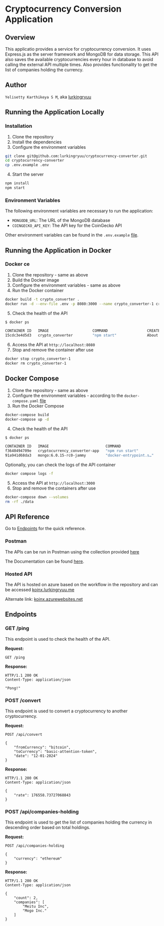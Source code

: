 # Cryptocurrency Conversion Application

## Overview

This applicatio provides a service for cryptocurrency conversion.
It uses Express.js as the server framework and MongoDB for data storage.
This API also saves the available cryptocurrencies every hour in database to avoid calling the external API multiple times.
Also provides functionality to get the list of companies holding the currency.

## Author

`Yelisetty Karthikeya S M`, aka [lurkingryuu](https://github.com/lurkingryuu)

## Running the Application Locally

### Installation

1. Clone the repository
2. Install the dependencies
3. Configure the environment variables

```bash
git clone git@github.com:lurkingryuu/cryptocurrency-converter.git
cd cryptocurrency-converter
cp .env.example .env
```

4. Start the server

```bash
npm install
npm start
```

### Environment Variables

The following environment variables are necessary to run the application:

-   `MONGODB_URL`: The URL of the MongoDB database
-   `COINGECKO_API_KEY`: The API key for the CoinGecko API

Other environment variables can be found in the `.env.example` [file](.env.example).

## Running the Application in Docker

### Docker ce

1. Clone the repository - same as above
2. Build the Docker image
3. Configure the environment variables - same as above
4. Run the Docker container

```bash
docker build -t crypto_converter .
docker run -d --env-file .env -p 8080:3000 --name crypto_converter-1 crypto_converter
```

5. Check the health of the API

```bash
$ docker ps

CONTAINER ID   IMAGE                    COMMAND                  CREATED              STATUS                        PORTS                     NAMES
15cdc3e4d5d3   crypto_converter         "npm start"              About a minute ago   Up About a minute (healthy)   0.0.0.0:8080->3000/tcp    crypto_converter-1
```

6. Access the API at `http://localhost:8080`
7. Stop and remove the container after use

```bash
docker stop crypto_converter-1
docker rm crypto_converter-1
```

## Docker Compose

1. Clone the repository - same as above
2. Configure the environment variables - according to the `docker-compose.yaml` [file](docker-compose.yaml)
3. Run the Docker Compose

```bash
docker-compose build
docker-compose up -d
```

4. Check the health of the API

```bash
$ docker ps

CONTAINER ID   IMAGE                          COMMAND                  CREATED         STATUS                   PORTS                     NAMES
f3640494709e   cryptocurrency_converter-app   "npm run start"          7 minutes ago   Up 7 minutes (healthy)   0.0.0.0:3000->3000/tcp    crypto-converter-app
91a941d68da3   mongo:6.0.15-rc0-jammy         "docker-entrypoint.s…"   7 minutes ago   Up 7 minutes             27017/tcp                 crypto-converter-db
```

Optionally, you can check the logs of the API container

```bash
docker compose logs -f
```

5. Access the API at `http://localhost:3000`
6. Stop and remove the containers after use

```bash
docker-compose down --volumes
rm -rf ./data
```

## API Reference

Go to [Endpoints](#endpoints) for the quick reference.

### Postman

The APIs can be run in Postman using the collection provided [here](https://www.postman.com/lurkingryuu-team/workspace/lurkingryuu-workspace/collection/19693177-7d91ae5d-ebdc-4f31-8fd0-916f86644e15?action=share&creator=19693177)

The Documentation can be found [here](https://documenter.getpostman.com/view/19693177/2sA3Bhfapw).

### Hosted API

The API is hosted on azure based on the workflow in the repository and can be accessed [koinx.lurkingryuu.me](https://koinx.lurkingryuu.me)

Alternate link: [koinx.azurewebsites.net](https://koinx.azurewebsites.net)

## Endpoints

### GET /ping

This endpoint is used to check the health of the API.

**Request:**

```http
GET /ping
```

**Response:**

```http
HTTP/1.1 200 OK
Content-Type: application/json

"Pong!"
```

### POST /convert

This endpoint is used to convert a cryptocurrency to another cryptocurrency.

**Request:**

```http
POST /api/convert

{
    "fromCurrency": "bitcoin",
    "toCurrency": "basic-attention-token",
    "date": "12-01-2024"
}
```

**Response:**

```http
HTTP/1.1 200 OK
Content-Type: application/json

{
    "rate": 176558.73727068843
}
```

### POST /api/companies-holding

This endpoint is used to get the list of companies holding the currency in descending order based on total holdings.

**Request:**

```http
POST /api/companies-holding

{
    "currency": "ethereum"
}
```

**Response:**

```http
HTTP/1.1 200 OK
Content-Type: application/json

{
    "count": 2,
    "companies": [
        "Meitu Inc",
        "Mogo Inc."
    ]
}
```
